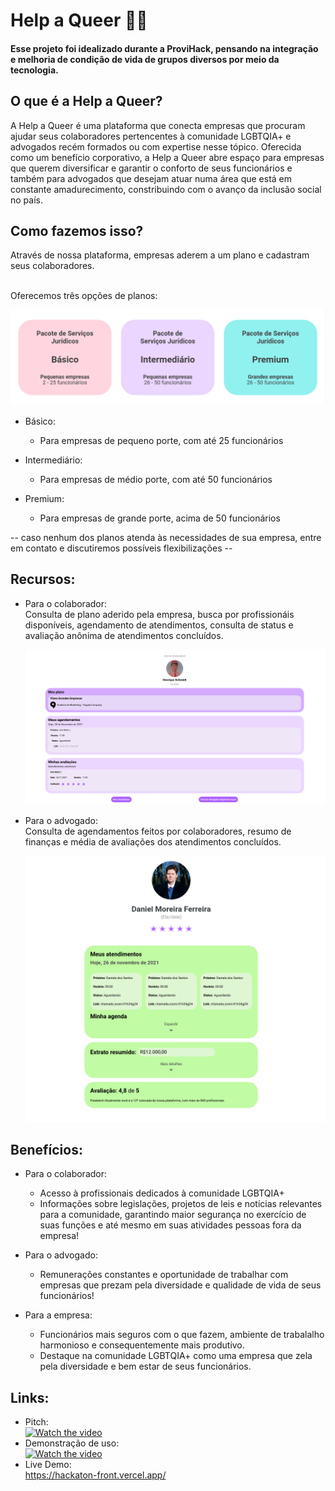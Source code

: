 # Help a Queer 🏳️‍🌈  
#### Esse projeto foi idealizado durante a ProviHack, pensando na integração e melhoria de condição de vida de grupos diversos por meio da tecnologia.  <br/>  
## O que é a Help a Queer?
A Help a Queer é uma plataforma que conecta empresas que procuram ajudar seus colaboradores pertencentes à comunidade LGBTQIA+ e advogados recém formados ou com expertise nesse tópico.
Oferecida como um benefício corporativo, a Help a Queer abre espaço para empresas que querem diversificar e garantir o conforto de seus funcionários e também para advogados que desejam atuar numa área que está em constante amadurecimento, constribuindo com o avanço da inclusão social no país.

## Como fazemos isso?
Através de nossa plataforma, empresas aderem a um plano e cadastram seus colaboradores. 

<br />Oferecemos três opções de planos: 

   ![planos](https://github.com/bruch0/hackaton-front/blob/main/assets/plans.png?raw=true)

- Básico:
  - Para empresas de pequeno porte, com até 25 funcionários 
 
- Intermediário:
  - Para empresas de médio porte, com até 50 funcionários
  
- Premium: 
  - Para empresas de grande porte, acima de 50 funcionários
  
-- caso nenhum dos planos atenda às necessidades de sua empresa, entre em contato e discutiremos possíveis flexibilizações --


## Recursos: 
  - Para o colaborador: 
    <br /> Consulta de plano aderido pela empresa, busca por profissionáis disponíveis, agendamento de atendimentos, consulta de status e avaliação anônima de atendimentos concluídos. 
    
    ![area do colaborador](https://github.com/bruch0/hackaton-front/blob/main/assets/area-colaborador.png?raw=true)
    
  - Para o advogado: 
    <br /> Consulta de agendamentos feitos por colaboradores, resumo de finanças e média de avaliações dos atendimentos concluídos. 
    
    ![area do advogado](https://github.com/bruch0/hackaton-front/blob/main/assets/area-advogado.png?raw=true)
   
 
 ## Benefícios: 
 - Para o colaborador: 
    - Acesso à profissionais dedicados à comunidade LGBTQIA+
    - Informações sobre legislações, projetos de leis e notícias relevantes para a comunidade, garantindo maior segurança no exercício de suas funções e até mesmo em suas atividades pessoas fora da empresa!
   
 - Para o advogado: 
    - Remunerações constantes e oportunidade de trabalhar com empresas que prezam pela diversidade e qualidade de vida de seus funcionários!
   
 - Para a empresa: 
    - Funcionários mais seguros com o que fazem, ambiente de trabalalho harmonioso e consequentemente mais produtivo.
    - Destaque na comunidade LGBTQIA+ como uma empresa que zela pela diversidade e bem estar de seus funcionários.

## Links: 
  - Pitch: <br /> [![Watch the video](https://img.youtube.com/vi/O_PL-nicKlE/hqdefault.jpg)](https://youtu.be/O_PL-nicKlE)
  - Demonstração de uso: <br /> [![Watch the video](https://img.youtube.com/vi/1aHdKl2vLvs/hqdefault.jpg)](https://youtu.be/1aHdKl2vLvs)
  - Live Demo: <br /> https://hackaton-front.vercel.app/
